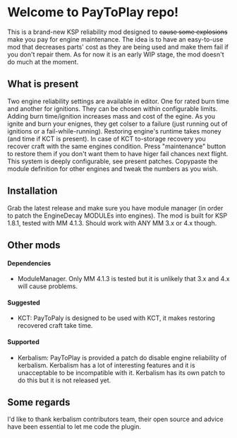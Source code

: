 # Welcome to PayToPlay repo!

This is a brand-new KSP reliability mod designed to  ~~cause some explosions~~ make you pay for engine maintenance. The idea is to have an easy-to-use mod that decreases parts' cost as they are being used and make them fail if you don't repair them. As for now it is an early WIP stage, the mod doesn't do much at the moment.

## What is present

Two engine reliability settings are available in editor. One for rated burn time and another for ignitions. They can be chosen within configurable limits. Adding burn time/ignition increases mass and cost of the egine. As you ignite and burn your enignes, they get colser to a failure (just running out of ignitions or a fail-while-running). Restoring engine's runtime takes money (and time if KCT is present).
In case of KCT to-storage recovery you recover craft with the same engines condition. Press "maintenance" button to restore them if you don't want them to have higer fail chances next flight.
This system is deeply configurable, see present patches. Copypaste the module definition for other engines and tweak the numbers as you wish.

## Installation

Grab the latest release and make sure you have module manager (in order to patch the EngineDecay MODULEs into engines). The mod is built for KSP 1.8.1, tested with MM 4.1.3. Should work with ANY MM 3.x or 4.x though.

## Other mods

#### Dependencies
- ModuleManager. Only MM 4.1.3 is tested but it is unlikely that 3.x and 4.x will cause problems.

#### Suggested 
- KCT: PayToPaly is designed to be used with KCT, it makes restoring recovered craft take time.

#### Supported
- Kerbalism: PayToPlay is provided a patch do disable engine reliability of kerbalism. Kerbalism has a lot of interesting features and it is unacceptable to be incompatible with it. Kerbalism has its own patch to do this but it is not released yet.

## Some regards

I'd like to thank kerbalism contributors team, their open source and advice have been essential to let me code the plugin.
